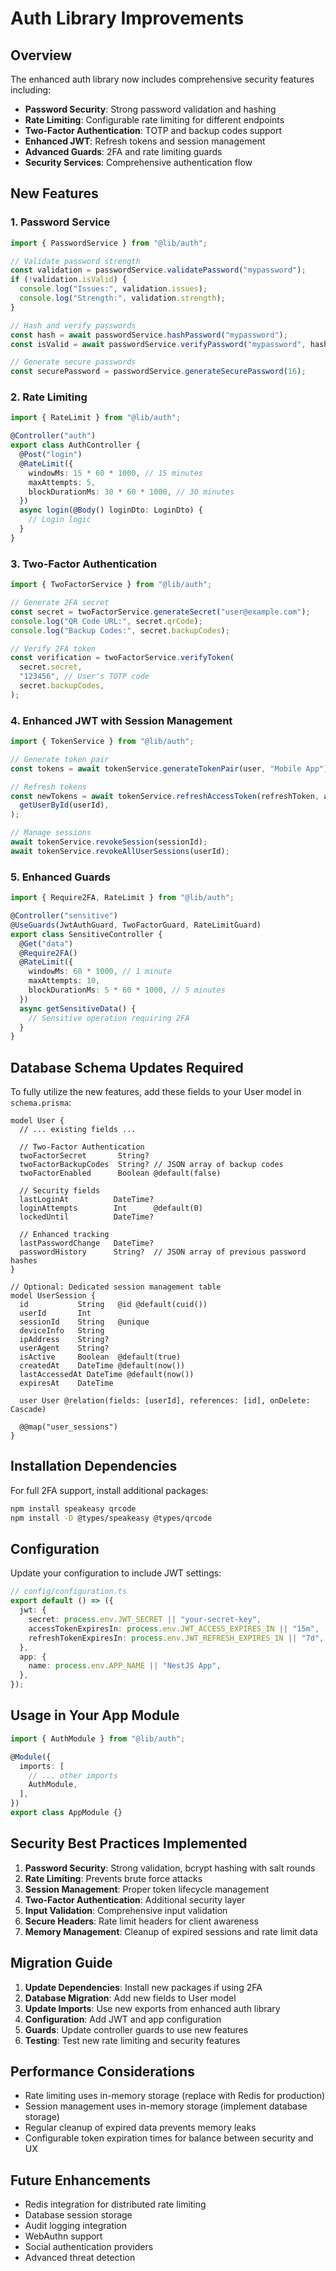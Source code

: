 # Auth Library Improvements

## Overview

The enhanced auth library now includes comprehensive security features including:

- **Password Security**: Strong password validation and hashing
- **Rate Limiting**: Configurable rate limiting for different endpoints
- **Two-Factor Authentication**: TOTP and backup codes support
- **Enhanced JWT**: Refresh tokens and session management
- **Advanced Guards**: 2FA and rate limiting guards
- **Security Services**: Comprehensive authentication flow

## New Features

### 1. Password Service

```typescript
import { PasswordService } from "@lib/auth";

// Validate password strength
const validation = passwordService.validatePassword("mypassword");
if (!validation.isValid) {
  console.log("Issues:", validation.issues);
  console.log("Strength:", validation.strength);
}

// Hash and verify passwords
const hash = await passwordService.hashPassword("mypassword");
const isValid = await passwordService.verifyPassword("mypassword", hash);

// Generate secure passwords
const securePassword = passwordService.generateSecurePassword(16);
```

### 2. Rate Limiting

```typescript
import { RateLimit } from "@lib/auth";

@Controller("auth")
export class AuthController {
  @Post("login")
  @RateLimit({
    windowMs: 15 * 60 * 1000, // 15 minutes
    maxAttempts: 5,
    blockDurationMs: 30 * 60 * 1000, // 30 minutes
  })
  async login(@Body() loginDto: LoginDto) {
    // Login logic
  }
}
```

### 3. Two-Factor Authentication

```typescript
import { TwoFactorService } from "@lib/auth";

// Generate 2FA secret
const secret = twoFactorService.generateSecret("user@example.com");
console.log("QR Code URL:", secret.qrCode);
console.log("Backup Codes:", secret.backupCodes);

// Verify 2FA token
const verification = twoFactorService.verifyToken(
  secret.secret,
  "123456", // User's TOTP code
  secret.backupCodes,
);
```

### 4. Enhanced JWT with Session Management

```typescript
import { TokenService } from "@lib/auth";

// Generate token pair
const tokens = await tokenService.generateTokenPair(user, "Mobile App");

// Refresh tokens
const newTokens = await tokenService.refreshAccessToken(refreshToken, async userId =>
  getUserById(userId),
);

// Manage sessions
await tokenService.revokeSession(sessionId);
await tokenService.revokeAllUserSessions(userId);
```

### 5. Enhanced Guards

```typescript
import { Require2FA, RateLimit } from "@lib/auth";

@Controller("sensitive")
@UseGuards(JwtAuthGuard, TwoFactorGuard, RateLimitGuard)
export class SensitiveController {
  @Get("data")
  @Require2FA()
  @RateLimit({
    windowMs: 60 * 1000, // 1 minute
    maxAttempts: 10,
    blockDurationMs: 5 * 60 * 1000, // 5 minutes
  })
  async getSensitiveData() {
    // Sensitive operation requiring 2FA
  }
}
```

## Database Schema Updates Required

To fully utilize the new features, add these fields to your User model in `schema.prisma`:

```prisma
model User {
  // ... existing fields ...

  // Two-Factor Authentication
  twoFactorSecret       String?
  twoFactorBackupCodes  String? // JSON array of backup codes
  twoFactorEnabled      Boolean @default(false)

  // Security fields
  lastLoginAt          DateTime?
  loginAttempts        Int      @default(0)
  lockedUntil          DateTime?

  // Enhanced tracking
  lastPasswordChange   DateTime?
  passwordHistory      String?  // JSON array of previous password hashes
}

// Optional: Dedicated session management table
model UserSession {
  id           String   @id @default(cuid())
  userId       Int
  sessionId    String   @unique
  deviceInfo   String
  ipAddress    String?
  userAgent    String?
  isActive     Boolean  @default(true)
  createdAt    DateTime @default(now())
  lastAccessedAt DateTime @default(now())
  expiresAt    DateTime

  user User @relation(fields: [userId], references: [id], onDelete: Cascade)

  @@map("user_sessions")
}
```

## Installation Dependencies

For full 2FA support, install additional packages:

```bash
npm install speakeasy qrcode
npm install -D @types/speakeasy @types/qrcode
```

## Configuration

Update your configuration to include JWT settings:

```typescript
// config/configuration.ts
export default () => ({
  jwt: {
    secret: process.env.JWT_SECRET || "your-secret-key",
    accessTokenExpiresIn: process.env.JWT_ACCESS_EXPIRES_IN || "15m",
    refreshTokenExpiresIn: process.env.JWT_REFRESH_EXPIRES_IN || "7d",
  },
  app: {
    name: process.env.APP_NAME || "NestJS App",
  },
});
```

## Usage in Your App Module

```typescript
import { AuthModule } from "@lib/auth";

@Module({
  imports: [
    // ... other imports
    AuthModule,
  ],
})
export class AppModule {}
```

## Security Best Practices Implemented

1. **Password Security**: Strong validation, bcrypt hashing with salt rounds
2. **Rate Limiting**: Prevents brute force attacks
3. **Session Management**: Proper token lifecycle management
4. **Two-Factor Authentication**: Additional security layer
5. **Input Validation**: Comprehensive input validation
6. **Secure Headers**: Rate limit headers for client awareness
7. **Memory Management**: Cleanup of expired sessions and rate limit data

## Migration Guide

1. **Update Dependencies**: Install new packages if using 2FA
2. **Database Migration**: Add new fields to User model
3. **Update Imports**: Use new exports from enhanced auth library
4. **Configuration**: Add JWT and app configuration
5. **Guards**: Update controller guards to use new features
6. **Testing**: Test new rate limiting and security features

## Performance Considerations

- Rate limiting uses in-memory storage (replace with Redis for production)
- Session management uses in-memory storage (implement database storage)
- Regular cleanup of expired data prevents memory leaks
- Configurable token expiration times for balance between security and UX

## Future Enhancements

- Redis integration for distributed rate limiting
- Database session storage
- Audit logging integration
- WebAuthn support
- Social authentication providers
- Advanced threat detection
